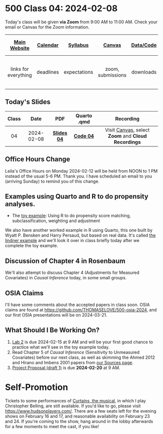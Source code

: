 # 500 Class 04: 2024-02-08

Today's class will be given **via Zoom** from 9:00 AM to 11:00 AM. Check your email or Canvas for the Zoom information.

[Main Website](https://thomaselove.github.io/500-2024/) | [Calendar](https://thomaselove.github.io/500-2024/calendar.html) | [Syllabus](https://thomaselove.github.io/500-syllabus-2024) | [Canvas](https://canvas.case.edu) | [Data/Code](https://github.com/THOMASELOVE/500-data) |  [Sources](https://github.com/THOMASELOVE/500-sources) | For help, email
:-----------: | :--------------: | :----------: | :---------: | :-------------: | :------: | :-----------: 
links for everything | deadlines | expectations | zoom, submissions | downloads | to read | `500-help` at `case` dot `edu`

## Today's Slides

Class | Date | PDF | Quarto .qmd | Recording
:---: | :--------: | :------: | :------: | :-------------:
04 | 2024-02-08 | **[Slides 04](https://github.com/THOMASELOVE/500-slides-2024/blob/main/500_slides04.pdf)** | **[Code 04](https://github.com/THOMASELOVE/500-slides-2024/blob/main/500_slides04.qmd)** | Visit [Canvas](https://canvas.case.edu/), select **Zoom** and **Cloud Recordings**

## Office Hours Change

Leila's Office Hours on Monday 2024-02-12 will be held from NOON to 1 PM instead of the usual 5-6 PM. Thank you. I have scheduled an email to you (arriving Sunday) to remind you of this change.

## Examples using Quarto and R to do propensity analyses.

- The [toy example](https://github.com/THOMASELOVE/500-data/tree/master/toy): Using R to do propensity score matching, subclassification, weighting and adjustment

We also have another worked example in R using Quarto, this one built by Wyatt P. Bensken and Harry Persaud, but based on real data. It's called [the lindner example](https://github.com/THOMASELOVE/500-data/tree/master/lindner) and we'll look it over in class briefly today after we complete the toy example.

## Discussion of Chapter 4 in Rosenbaum

We'll also attempt to discuss Chapter 4 (Adjustments for Measured Covariates) in *Causal Inference* today, in some small groups.

## OSIA Claims

I'll have some comments about the accepted papers in class soon. OSIA claims are found at <https://github.com/THOMASELOVE/500-osia-2024>, and our first OSIA presentations will be on 2024-03-21.

## What Should I Be Working On?

1. [Lab 2](https://thomaselove.github.io/500-2024/lab2.html) is due 2024-02-15 at 9 AM and will be your first good chance to practice what we'll see in the toy example today.
2. Read Chapter 5 of *Causal Inference* (Sensitivity to Unmeasured Covariates) before our next class, as well as skimming the Ahmed 2012 and Hirano and Imbens 2001 papers from [our Sources page](https://github.com/THOMASELOVE/500-sources).
3. [Project Proposal (draft 1)](https://thomaselove.github.io/500-2024/proj500.html) is due **2024-02-20** at 9 AM.

# Self-Promotion

Tickets to some performances of [Curtains, the musical](https://www.hudsonplayers.com/now-playing), in which I play Christopher Belling, are still available. If you'd like to go, please visit <https://www.hudsonplayers.com/>. There are a few seats left for the evening shows on February 16 and 17, and reasonable availability on February 23 and 24. If you're coming to the show, hang around in the lobby afterwards for a few moments to meet the cast, if you like!
